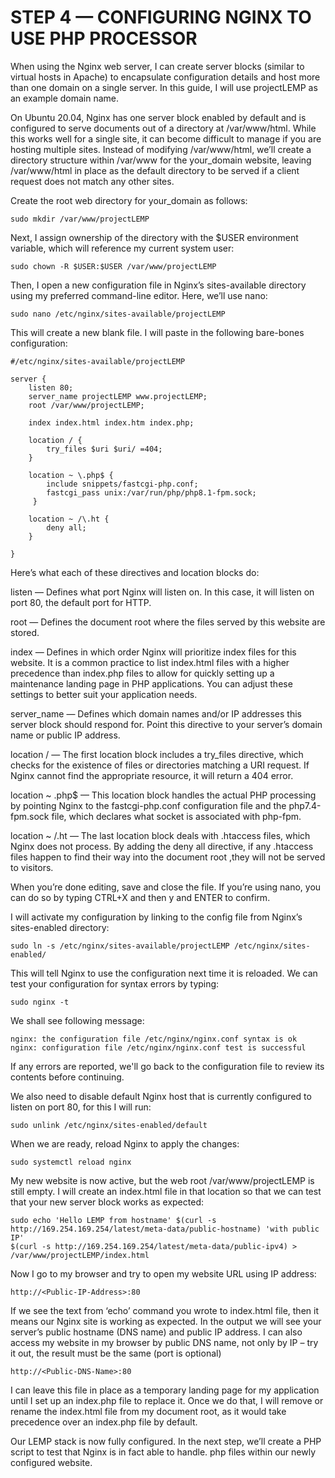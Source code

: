 # STEP 4 — CONFIGURING NGINX TO USE PHP PROCESSOR
When using the Nginx web server, I can create server blocks (similar to virtual hosts in Apache) to encapsulate configuration details and host more than one domain on a single server. In this guide, I will use projectLEMP as an example domain name.

On Ubuntu 20.04, Nginx has one server block enabled by default and is configured to serve documents out of a directory at /var/www/html. While this works well for a single site, it can become difficult to manage if you are hosting multiple sites. Instead of modifying /var/www/html, we’ll create a directory structure within /var/www for the your_domain website, leaving /var/www/html in place as the default directory to be served if a client request does not match any other sites.

Create the root web directory for your_domain as follows:
```
sudo mkdir /var/www/projectLEMP
```
Next, I assign ownership of the directory with the $USER environment variable, which will reference my current system user:
```
sudo chown -R $USER:$USER /var/www/projectLEMP
```
Then, I open a new configuration file in Nginx’s sites-available directory using my preferred command-line editor. Here, we’ll use nano:
```
sudo nano /etc/nginx/sites-available/projectLEMP
```
This will create a new blank file. I will paste in the following bare-bones configuration:
```
#/etc/nginx/sites-available/projectLEMP

server {
    listen 80;
    server_name projectLEMP www.projectLEMP;
    root /var/www/projectLEMP;

    index index.html index.htm index.php;

    location / {
        try_files $uri $uri/ =404;
    }

    location ~ \.php$ {
        include snippets/fastcgi-php.conf;
        fastcgi_pass unix:/var/run/php/php8.1-fpm.sock;
     }

    location ~ /\.ht {
        deny all;
    }

}
```
Here’s what each of these directives and location blocks do:

listen — Defines what port Nginx will listen on. In this case, it will listen on port 80, the default port for HTTP.

root — Defines the document root where the files served by this website are stored.

index — Defines in which order Nginx will prioritize index files for this website. It is a common practice to list index.html files with a higher precedence than index.php files to allow for quickly setting up a maintenance landing page in PHP applications. You can adjust these settings to better suit your application needs.

server_name — Defines which domain names and/or IP addresses this server block should respond for. Point this directive to your server’s domain name or public IP address.

location / — The first location block includes a try_files directive, which checks for the existence of files or directories matching a URI request. If Nginx cannot find the appropriate resource, it will return a 404 error.

location ~ .php$ — This location block handles the actual PHP processing by pointing Nginx to the fastcgi-php.conf configuration file and the php7.4-fpm.sock file, which declares what socket is associated with php-fpm.

location ~ /.ht — The last location block deals with .htaccess files, which Nginx does not process. By adding the deny all directive, if any .htaccess files happen to find their way into the document root ,they will not be served to visitors.

When you’re done editing, save and close the file. If you’re using nano, you can do so by typing CTRL+X and then y and ENTER to confirm.

I will activate my configuration by linking to the config file from Nginx’s sites-enabled directory:
```
sudo ln -s /etc/nginx/sites-available/projectLEMP /etc/nginx/sites-enabled/
```
This will tell Nginx to use the configuration next time it is reloaded. We can test your configuration for syntax errors by typing:
```
sudo nginx -t
```
We shall see following message:
```
nginx: the configuration file /etc/nginx/nginx.conf syntax is ok
nginx: configuration file /etc/nginx/nginx.conf test is successful
```
If any errors are reported, we'll go back to the configuration file to review its contents before continuing.

We also need to disable default Nginx host that is currently configured to listen on port 80, for this I will run:
```
sudo unlink /etc/nginx/sites-enabled/default
```
When we are ready, reload Nginx to apply the changes:
```
sudo systemctl reload nginx
```
My new website is now active, but the web root /var/www/projectLEMP is still empty. I will create an index.html file in that location so that we can test that your new server block works as expected:
```
sudo echo 'Hello LEMP from hostname' $(curl -s http://169.254.169.254/latest/meta-data/public-hostname) 'with public IP'
$(curl -s http://169.254.169.254/latest/meta-data/public-ipv4) > /var/www/projectLEMP/index.html
```
Now I go to my browser and try to open my website URL using IP address:
```
http://<Public-IP-Address>:80
```
If we see the text from ‘echo’ command you wrote to index.html file, then it means our Nginx site is working as expected. In the output we will see your server’s public hostname (DNS name) and public IP address. I can also access my website in my browser by public DNS name, not only by IP – try it out, the result must be the same (port is optional)
```
http://<Public-DNS-Name>:80
```
I can leave this file in place as a temporary landing page for my application until I set up an index.php file to replace it. Once we do that, I will remove or rename the index.html file from my document root, as it would take precedence over an index.php file by default.

Our LEMP stack is now fully configured. In the next step, we’ll create a PHP script to test that Nginx is in fact able to handle. php files within our newly configured website.

